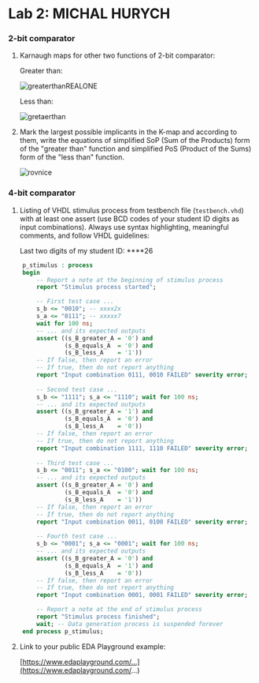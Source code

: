 # Lab 2: MICHAL HURYCH

### 2-bit comparator

1. Karnaugh maps for other two functions of 2-bit comparator:

   Greater than:

   ![greaterthanREALONE](https://user-images.githubusercontent.com/124742913/220467617-44a99d4c-b79a-497c-bfce-ccc927f7210b.jpg)


   Less than:

   ![gretaerthan](https://user-images.githubusercontent.com/124742913/220467707-62b7fd1b-8691-487b-ba7a-42bccc8c32d5.jpg)


2. Mark the largest possible implicants in the K-map and according to them, write the equations of simplified SoP (Sum of the Products) form of the "greater than" function and simplified PoS (Product of the Sums) form of the "less than" function.

   ![rovnice](https://user-images.githubusercontent.com/124742913/220467749-a4a6d779-0164-4555-8b75-9ca4f96d1dd4.jpg)


### 4-bit comparator

1. Listing of VHDL stimulus process from testbench file (`testbench.vhd`) with at least one assert (use BCD codes of your student ID digits as input combinations). Always use syntax highlighting, meaningful comments, and follow VHDL guidelines:

   Last two digits of my student ID: ****26

```vhdl
    p_stimulus : process
    begin
        -- Report a note at the beginning of stimulus process
        report "Stimulus process started";

        -- First test case ...
        s_b <= "0010"; -- xxxx2x
        s_a <= "0111"; -- xxxxx7 
        wait for 100 ns;
        -- ... and its expected outputs
        assert ((s_B_greater_A = '0') and
                (s_B_equals_A  = '0') and
                (s_B_less_A    = '1'))
        -- If false, then report an error
        -- If true, then do not report anything
        report "Input combination 0111, 0010 FAILED" severity error;
        
        -- Second test case ...
        s_b <= "1111"; s_a <= "1110"; wait for 100 ns;
        -- ... and its expected outputs
        assert ((s_B_greater_A = '1') and
                (s_B_equals_A  = '0') and
                (s_B_less_A    = '0'))
        -- If false, then report an error
        -- If true, then do not report anything
        report "Input combination 1111, 1110 FAILED" severity error;
        
        -- Third test case ...
        s_b <= "0011"; s_a <= "0100"; wait for 100 ns;
        -- ... and its expected outputs
        assert ((s_B_greater_A = '0') and
                (s_B_equals_A  = '0') and
                (s_B_less_A    = '1'))
        -- If false, then report an error
        -- If true, then do not report anything
        report "Input combination 0011, 0100 FAILED" severity error;
        
        -- Fourth test case ...
        s_b <= "0001"; s_a <= "0001"; wait for 100 ns;
        -- ... and its expected outputs
        assert ((s_B_greater_A = '0') and
                (s_B_equals_A  = '1') and
                (s_B_less_A    = '0'))
        -- If false, then report an error
        -- If true, then do not report anything
        report "Input combination 0001, 0001 FAILED" severity error;

        -- Report a note at the end of stimulus process
        report "Stimulus process finished";
        wait; -- Data generation process is suspended forever
    end process p_stimulus;
```

2. Link to your public EDA Playground example:

   [https://www.edaplayground.com/...](https://www.edaplayground.com/...)
